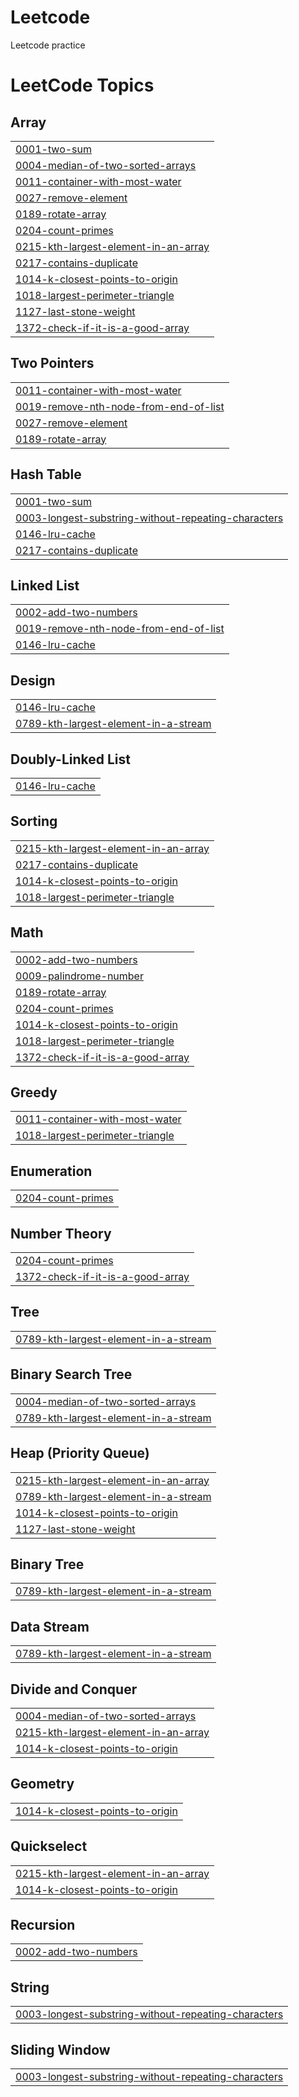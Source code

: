 # Leetcode
Leetcode practice

<!---LeetCode Topics Start-->
# LeetCode Topics
## Array
|  |
| ------- |
| [0001-two-sum](https://github.com/shamathmika/leetcode/tree/master/0001-two-sum) |
| [0004-median-of-two-sorted-arrays](https://github.com/shamathmika/leetcode/tree/master/0004-median-of-two-sorted-arrays) |
| [0011-container-with-most-water](https://github.com/shamathmika/leetcode/tree/master/0011-container-with-most-water) |
| [0027-remove-element](https://github.com/shamathmika/leetcode/tree/master/0027-remove-element) |
| [0189-rotate-array](https://github.com/shamathmika/leetcode/tree/master/0189-rotate-array) |
| [0204-count-primes](https://github.com/shamathmika/leetcode/tree/master/0204-count-primes) |
| [0215-kth-largest-element-in-an-array](https://github.com/shamathmika/leetcode/tree/master/0215-kth-largest-element-in-an-array) |
| [0217-contains-duplicate](https://github.com/shamathmika/leetcode/tree/master/0217-contains-duplicate) |
| [1014-k-closest-points-to-origin](https://github.com/shamathmika/leetcode/tree/master/1014-k-closest-points-to-origin) |
| [1018-largest-perimeter-triangle](https://github.com/shamathmika/leetcode/tree/master/1018-largest-perimeter-triangle) |
| [1127-last-stone-weight](https://github.com/shamathmika/leetcode/tree/master/1127-last-stone-weight) |
| [1372-check-if-it-is-a-good-array](https://github.com/shamathmika/leetcode/tree/master/1372-check-if-it-is-a-good-array) |
## Two Pointers
|  |
| ------- |
| [0011-container-with-most-water](https://github.com/shamathmika/leetcode/tree/master/0011-container-with-most-water) |
| [0019-remove-nth-node-from-end-of-list](https://github.com/shamathmika/leetcode/tree/master/0019-remove-nth-node-from-end-of-list) |
| [0027-remove-element](https://github.com/shamathmika/leetcode/tree/master/0027-remove-element) |
| [0189-rotate-array](https://github.com/shamathmika/leetcode/tree/master/0189-rotate-array) |
## Hash Table
|  |
| ------- |
| [0001-two-sum](https://github.com/shamathmika/leetcode/tree/master/0001-two-sum) |
| [0003-longest-substring-without-repeating-characters](https://github.com/shamathmika/leetcode/tree/master/0003-longest-substring-without-repeating-characters) |
| [0146-lru-cache](https://github.com/shamathmika/leetcode/tree/master/0146-lru-cache) |
| [0217-contains-duplicate](https://github.com/shamathmika/leetcode/tree/master/0217-contains-duplicate) |
## Linked List
|  |
| ------- |
| [0002-add-two-numbers](https://github.com/shamathmika/leetcode/tree/master/0002-add-two-numbers) |
| [0019-remove-nth-node-from-end-of-list](https://github.com/shamathmika/leetcode/tree/master/0019-remove-nth-node-from-end-of-list) |
| [0146-lru-cache](https://github.com/shamathmika/leetcode/tree/master/0146-lru-cache) |
## Design
|  |
| ------- |
| [0146-lru-cache](https://github.com/shamathmika/leetcode/tree/master/0146-lru-cache) |
| [0789-kth-largest-element-in-a-stream](https://github.com/shamathmika/leetcode/tree/master/0789-kth-largest-element-in-a-stream) |
## Doubly-Linked List
|  |
| ------- |
| [0146-lru-cache](https://github.com/shamathmika/leetcode/tree/master/0146-lru-cache) |
## Sorting
|  |
| ------- |
| [0215-kth-largest-element-in-an-array](https://github.com/shamathmika/leetcode/tree/master/0215-kth-largest-element-in-an-array) |
| [0217-contains-duplicate](https://github.com/shamathmika/leetcode/tree/master/0217-contains-duplicate) |
| [1014-k-closest-points-to-origin](https://github.com/shamathmika/leetcode/tree/master/1014-k-closest-points-to-origin) |
| [1018-largest-perimeter-triangle](https://github.com/shamathmika/leetcode/tree/master/1018-largest-perimeter-triangle) |
## Math
|  |
| ------- |
| [0002-add-two-numbers](https://github.com/shamathmika/leetcode/tree/master/0002-add-two-numbers) |
| [0009-palindrome-number](https://github.com/shamathmika/leetcode/tree/master/0009-palindrome-number) |
| [0189-rotate-array](https://github.com/shamathmika/leetcode/tree/master/0189-rotate-array) |
| [0204-count-primes](https://github.com/shamathmika/leetcode/tree/master/0204-count-primes) |
| [1014-k-closest-points-to-origin](https://github.com/shamathmika/leetcode/tree/master/1014-k-closest-points-to-origin) |
| [1018-largest-perimeter-triangle](https://github.com/shamathmika/leetcode/tree/master/1018-largest-perimeter-triangle) |
| [1372-check-if-it-is-a-good-array](https://github.com/shamathmika/leetcode/tree/master/1372-check-if-it-is-a-good-array) |
## Greedy
|  |
| ------- |
| [0011-container-with-most-water](https://github.com/shamathmika/leetcode/tree/master/0011-container-with-most-water) |
| [1018-largest-perimeter-triangle](https://github.com/shamathmika/leetcode/tree/master/1018-largest-perimeter-triangle) |
## Enumeration
|  |
| ------- |
| [0204-count-primes](https://github.com/shamathmika/leetcode/tree/master/0204-count-primes) |
## Number Theory
|  |
| ------- |
| [0204-count-primes](https://github.com/shamathmika/leetcode/tree/master/0204-count-primes) |
| [1372-check-if-it-is-a-good-array](https://github.com/shamathmika/leetcode/tree/master/1372-check-if-it-is-a-good-array) |
## Tree
|  |
| ------- |
| [0789-kth-largest-element-in-a-stream](https://github.com/shamathmika/leetcode/tree/master/0789-kth-largest-element-in-a-stream) |
## Binary Search Tree
|  |
| ------- |
| [0004-median-of-two-sorted-arrays](https://github.com/shamathmika/leetcode/tree/master/0004-median-of-two-sorted-arrays) |
| [0789-kth-largest-element-in-a-stream](https://github.com/shamathmika/leetcode/tree/master/0789-kth-largest-element-in-a-stream) |
## Heap (Priority Queue)
|  |
| ------- |
| [0215-kth-largest-element-in-an-array](https://github.com/shamathmika/leetcode/tree/master/0215-kth-largest-element-in-an-array) |
| [0789-kth-largest-element-in-a-stream](https://github.com/shamathmika/leetcode/tree/master/0789-kth-largest-element-in-a-stream) |
| [1014-k-closest-points-to-origin](https://github.com/shamathmika/leetcode/tree/master/1014-k-closest-points-to-origin) |
| [1127-last-stone-weight](https://github.com/shamathmika/leetcode/tree/master/1127-last-stone-weight) |
## Binary Tree
|  |
| ------- |
| [0789-kth-largest-element-in-a-stream](https://github.com/shamathmika/leetcode/tree/master/0789-kth-largest-element-in-a-stream) |
## Data Stream
|  |
| ------- |
| [0789-kth-largest-element-in-a-stream](https://github.com/shamathmika/leetcode/tree/master/0789-kth-largest-element-in-a-stream) |
## Divide and Conquer
|  |
| ------- |
| [0004-median-of-two-sorted-arrays](https://github.com/shamathmika/leetcode/tree/master/0004-median-of-two-sorted-arrays) |
| [0215-kth-largest-element-in-an-array](https://github.com/shamathmika/leetcode/tree/master/0215-kth-largest-element-in-an-array) |
| [1014-k-closest-points-to-origin](https://github.com/shamathmika/leetcode/tree/master/1014-k-closest-points-to-origin) |
## Geometry
|  |
| ------- |
| [1014-k-closest-points-to-origin](https://github.com/shamathmika/leetcode/tree/master/1014-k-closest-points-to-origin) |
## Quickselect
|  |
| ------- |
| [0215-kth-largest-element-in-an-array](https://github.com/shamathmika/leetcode/tree/master/0215-kth-largest-element-in-an-array) |
| [1014-k-closest-points-to-origin](https://github.com/shamathmika/leetcode/tree/master/1014-k-closest-points-to-origin) |
## Recursion
|  |
| ------- |
| [0002-add-two-numbers](https://github.com/shamathmika/leetcode/tree/master/0002-add-two-numbers) |
## String
|  |
| ------- |
| [0003-longest-substring-without-repeating-characters](https://github.com/shamathmika/leetcode/tree/master/0003-longest-substring-without-repeating-characters) |
## Sliding Window
|  |
| ------- |
| [0003-longest-substring-without-repeating-characters](https://github.com/shamathmika/leetcode/tree/master/0003-longest-substring-without-repeating-characters) |
<!---LeetCode Topics End-->